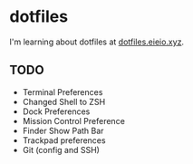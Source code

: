 # dotfiles

I'm learning about dotfiles at [dotfiles.eieio.xyz](https://dotfiles.eieio.xyz).

## TODO
- Terminal Preferences
- Changed Shell to ZSH
- Dock Preferences
- Mission Control Preference
- Finder Show Path Bar
- Trackpad preferences
- Git (config and SSH)
